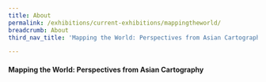 ```yaml
---
title: About
permalink: /exhibitions/current-exhibitions/mappingtheworld/
breadcrumb: About
third_nav_title: 'Mapping the World: Perspectives from Asian Cartography'

---
```


#### Mapping the World: Perspectives from Asian Cartography